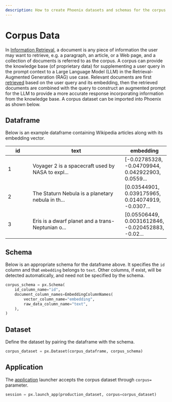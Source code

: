 ```yaml
---
description: How to create Phoenix datasets and schemas for the corpus data
---
```


# Corpus Data

In [Information Retrieval](https://en.wikipedia.org/wiki/Information\_retrieval), a document is any piece of information the user may want to retrieve, e.g. a paragraph, an article, or a Web page, and a collection of documents is referred to as the corpus. A corpus can provide the knowledge base (of proprietary data) for supplementing a user query in the prompt context to a Large Language Model (LLM) in the Retrieval-Augmented Generation (RAG) use case. Relevant documents are first [retrieved](retrieval-rag.md) based on the user query and its embedding, then the retrieved documents are combined with the query to construct an augmented prompt for the LLM to provide a more accurate response incorporating information from the knowledge base.  A corpus dataset can be imported into Phoenix as shown below.

## Dataframe

Below is an example dataframe containing Wikipedia articles along with its embedding vector.

<table><thead><tr><th width="76">id</th><th width="331">text</th><th>embedding</th></tr></thead><tbody><tr><td>1</td><td>Voyager 2 is a spacecraft used by NASA to expl...</td><td>[-0.02785328, -0.04709944, 0.042922903, 0.0559...</td></tr><tr><td>2</td><td>The Staturn Nebula is a planetary nebula in th...</td><td>[0.03544901, 0.039175965, 0.014074919, -0.0307...</td></tr><tr><td>3</td><td>Eris is a dwarf planet and a trans-Neptunian o...</td><td>[0.05506449, 0.0031612846, -0.020452883, -0.02...</td></tr></tbody></table>

## Schema

Below is an appropriate schema for the dataframe above. It specifies the `id` column and that  `embedding` belongs to `text`. Other columns, if exist, will be detected automatically, and need not be specified by the schema.

```python
corpus_schema = px.Schema(
    id_column_name="id",
    document_column_names=EmbeddingColumnNames(
        vector_column_name="embedding",
        raw_data_column_name="text",
    ),
)
```

## Dataset

Define the dataset by pairing the dataframe with the schema.

```python
corpus_dataset = px.Dataset(corpus_dataframe, corpus_schema)
```

## Application

The [application](../manage-the-app.md#launch-the-app) launcher accepts the corpus dataset through `corpus=` parameter.

```python
session = px.launch_app(production_dataset, corpus=corpus_dataset)
```
